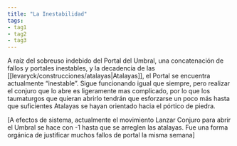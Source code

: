 ```yaml
---
title: "La Inestabilidad" 
tags: 
- tag1 
- tag2
- tag3
---
```


A raíz del sobreuso indebido del Portal del Umbral, una concatenación de fallos y portales inestables, y la decadencia de las [[levaryck/construcciones/atalayas|Atalayas]], el Portal se encuentra actualmente “inestable”. Sigue funcionando igual que siempre, pero realizar el conjuro que lo abre es ligeramente mas complicado, por lo que los taumaturgos que quieran abrirlo tendrán que esforzarse un poco más hasta que suficientes Atalayas se hayan orientado hacia el pórtico de piedra.

[A efectos de sistema, actualmente el movimiento Lanzar Conjuro para abrir el Umbral se hace con -1 hasta que se arreglen las atalayas. Fue una forma orgánica de justificar muchos fallos de portal la misma semana]